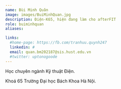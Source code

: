 ```yaml
---
name: Bùi Minh Quân
image: images/BuiMinhQuan.jpg
description: Điện-K65, hiện đang làm cho afterFIT
role: buiminhquan
aliases:

links:
  #home-page: https://fb.com/tranhuu.quynh247
  linkedin: #
  email: quan.bm202187@sis.hust.edu.vn
  #twitter: uptonogoode
---
```


Học chuyên ngành Kỹ thuật Điện.

Khoá 65 Trường Đại học Bách Khoa Hà Nội.
